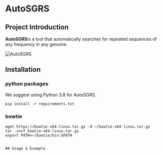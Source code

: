   
# AutoSGRS
## Project Introduction  
**AutoSGRS**is a tool that automatically searches for repeated sequences of any frequency in any genome

![AutoSGRS]() 
## Installation
### python packages
We suggest using Python 3.8 for AutoSGRS.
```shell
pip install -r requirements.txt

```
### bowtie
```shell
wget https://bowtie-x64-linux.tar.gz -O ~/bowtie-x64-linux.tar.gz
tar -zxvf bowtie-x64-linux.tar.gz
export PATH=~/bowtie/bin:$PATH


## Usage & Example
   




